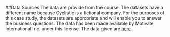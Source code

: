 ##Data Sources
The data are provide from the course. The datasets have a different name because Cyclistic is a fictional company. For the purposes of this case study, the datasets are appropriate and will enable you to answer the business questions. The data has been made available by Motivate International Inc. under this license.
The data given are [here](https://divvy-tripdata.s3.amazonaws.com/index.html). 
